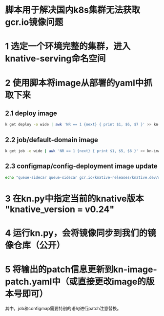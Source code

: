# 脚本用于解决国内k8s集群无法获取gcr.io镜像问题

# 1 选定一个环境完整的集群，进入knative-serving命名空间

# 2 使用脚本将image从部署的yaml中抓取下来
## 2.1 deploy image
```bash
k get deploy -o wide | awk 'NR == 1 {next} { print $1, $6, $7 }' >> kn-image.txt
```

## 2.2 job/default-domain image
```bash
k get job -o wide | awk 'NR == 1 {next} { print $1, $5, $6 }' >> kn-image.txt
```

## 2.3 configmap/config-deployment image update
```bash
echo "queue-sidecar queue-sidecar gcr.io/knative-releases/knative.dev/serving/cmd/queue@sha256:6c6fdac40d3ea53e39ddd6bb00aed8788e69e7fac99e19c98ed911dd1d2f946b" >> kn-image.txt
```

# 3 在kn.py中指定当前的knative版本 "knative_version = v0.24"

# 4 运行kn.py，会将镜像同步到我们的镜像仓库（公开）

# 5 将输出的patch信息更新到kn-image-patch.yaml中（或直接更改image的版本号即可）
其中，job和configmap需要特别的语句进行patch注意替换。